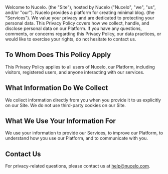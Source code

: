 Welcome to Nucelo. (the "Site"), hosted by Nucelo ("Nucelo", "we", "us", and/or "our"). Nucelo provides a platform for creating minimal blog. (the "Services"). We value your privacy and are dedicated to protecting your personal data. This Privacy Policy covers how we collect, handle, and disclose personal data on our Platform. If you have any questions, comments, or concerns regarding this Privacy Policy, our data practices, or would like to exercise your rights, do not hesitate to contact us.

## **To Whom Does This Policy Apply**

This Privacy Policy applies to all users of Nucelo, our Platform, including visitors, registered users, and anyone interacting with our services.

## **What Information Do We Collect**

We collect information directly from you when you provide it to us explicitly on our Site. We do not use third-party cookies on our Site.

## **What We Use Your Information For**

We use your information to provide our Services, to improve our Platform, to understand how you use our Platform, and to communicate with you.

## **Contact Us**

For privacy-related questions, please contact us at [help@nucelo.com](mailto:help@nucelo.com).
